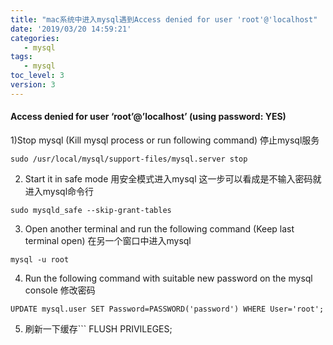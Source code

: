 ```yaml
---
title: "mac系统中进入mysql遇到Access denied for user 'root'@'localhost"
date: '2019/03/20 14:59:21'
categories:
   - mysql
tags:
   - mysql
toc_level: 3
version: 3
---
```


#### [](about:blank#Access-denied-for-user-%E2%80%98root%E2%80%99-%E2%80%99localhost%E2%80%99-using-password-YES "Access denied for user ‘root’@’localhost’ (using password: YES)")Access denied for user ‘root’@’localhost’ (using password: YES)

1)Stop mysql (Kill mysql process or run following command) 停止mysql服务

```
sudo /usr/local/mysql/support-files/mysql.server stop
```

2.  Start it in safe mode 用安全模式进入mysql 这一步可以看成是不输入密码就进入mysql命令行

```
sudo mysqld_safe --skip-grant-tables
```

3.  Open another terminal and run the following command (Keep last terminal open) 在另一个窗口中进入mysql

```
mysql -u root
```

4.  Run the following command with suitable new password on the mysql console 修改密码

```
UPDATE mysql.user SET Password=PASSWORD('password') WHERE User='root';
```

5.  刷新一下缓存```
    FLUSH PRIVILEGES; 
    ```
    

  

